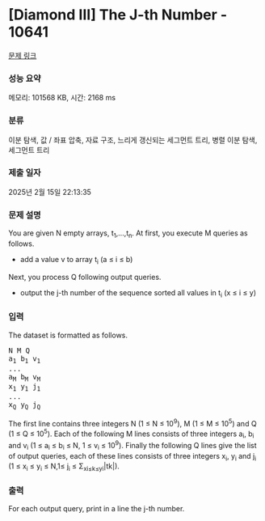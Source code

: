 # [Diamond III] The J-th Number - 10641 

[문제 링크](https://www.acmicpc.net/problem/10641) 

### 성능 요약

메모리: 101568 KB, 시간: 2168 ms

### 분류

이분 탐색, 값 / 좌표 압축, 자료 구조, 느리게 갱신되는 세그먼트 트리, 병렬 이분 탐색, 세그먼트 트리

### 제출 일자

2025년 2월 15일 22:13:35

### 문제 설명

<p>You are given N empty arrays, t<sub>1</sub>,…,t<sub>n</sub>. At first, you execute M queries as follows.</p>

<ul>
	<li>add a value v to array t<sub>i</sub> (a ≤ i ≤ b)</li>
</ul>

<p>Next, you process Q following output queries.</p>

<ul>
	<li>output the j-th number of the sequence sorted all values in t<sub>i</sub> (x ≤ i ≤ y)</li>
</ul>

### 입력 

 <p>The dataset is formatted as follows.</p>

<pre>N M Q
a<sub>1</sub> b<sub>1</sub> v<sub>1</sub>
...
a<sub>M</sub> b<sub>M</sub> v<sub>M</sub>
x<sub>1</sub> y<sub>1</sub> j<sub>1</sub>
...
x<sub>Q</sub> y<sub>Q</sub> j<sub>Q</sub>
</pre>

<p>The first line contains three integers N (1 ≤ N ≤ 10<sup>9</sup>), M (1 ≤ M ≤ 10<sup>5</sup>) and Q (1 ≤ Q ≤ 10<sup>5</sup>). Each of the following M lines consists of three integers a<sub>i</sub>, b<sub>i</sub> and v<sub>i</sub> (1 ≤ a<sub>i</sub> ≤ b<sub>i</sub> ≤ N, 1 ≤ v<sub>i</sub> ≤ 10<sup>9</sup>). Finally the following Q lines give the list of output queries, each of these lines consists of three integers x<sub>i</sub>, y<sub>i</sub> and j<sub>i</sub> (1 ≤ x<sub>i</sub> ≤ y<sub>i</sub> ≤ N,1≤ j<sub>i</sub> ≤ Σ<sub>xi≤k≤yi</sub>|tk|).</p>

### 출력 

 <p>For each output query, print in a line the j-th number.</p>

<p> </p>

